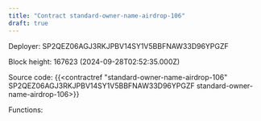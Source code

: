 ```yaml
---
title: "Contract standard-owner-name-airdrop-106"
draft: true
---
```

Deployer: SP2QEZ06AGJ3RKJPBV14SY1V5BBFNAW33D96YPGZF


 



Block height: 167623 (2024-09-28T02:52:35.000Z)

Source code: {{<contractref "standard-owner-name-airdrop-106" SP2QEZ06AGJ3RKJPBV14SY1V5BBFNAW33D96YPGZF standard-owner-name-airdrop-106>}}

Functions:


